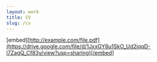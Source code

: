 ```yaml
---
layout: work
title: CV
slug: /cv
---
```


[embed][http://example.com/file.pdf](https://drive.google.com/file/d/1JxxGY8u1SkO_Ud2iqqD-l7ZagQ_Cf83y/view?usp=sharing)[/embed]
